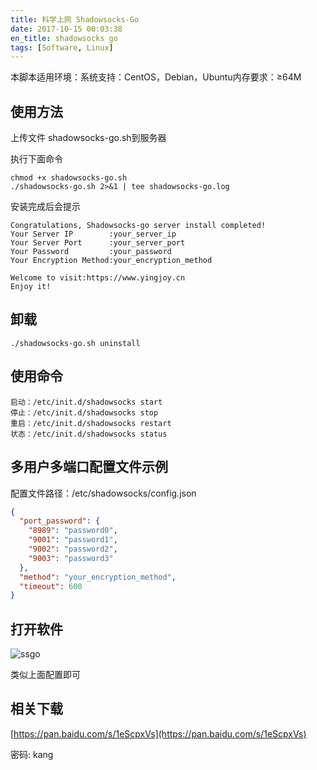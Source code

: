 ```yaml
---
title: 科学上网 Shadowsocks-Go
date: 2017-10-15 00:03:38
en_title: shadowsocks go
tags: [Software, Linux]
---
```


本脚本适用环境：系统支持：CentOS，Debian，Ubuntu内存要求：≥64M


## 使用方法

上传文件 shadowsocks-go.sh到服务器

执行下面命令

```shell
chmod +x shadowsocks-go.sh
./shadowsocks-go.sh 2>&1 | tee shadowsocks-go.log
```

安装完成后会提示

```shell
Congratulations, Shadowsocks-go server install completed!
Your Server IP        :your_server_ip
Your Server Port      :your_server_port
Your Password         :your_password
Your Encryption Method:your_encryption_method

Welcome to visit:https://www.yingjoy.cn
Enjoy it!
```


## 卸载

```shell
./shadowsocks-go.sh uninstall
```


## 使用命令

```shell
启动：/etc/init.d/shadowsocks start
停止：/etc/init.d/shadowsocks stop
重启：/etc/init.d/shadowsocks restart
状态：/etc/init.d/shadowsocks status
```


## 多用户多端口配置文件示例

配置文件路径：/etc/shadowsocks/config.json

```json
{
  "port_password": {
    "8989": "password0",
    "9001": "password1",
    "9002": "password2",
    "9003": "password3"
  },
  "method": "your_encryption_method",
  "timeout": 600
}
```


## 打开软件

![ssgo](https://img.yingjoy.cn/image/2017/10/ssgo.png)

类似上面配置即可


## 相关下载

[https://pan.baidu.com/s/1eScpxVs](https://pan.baidu.com/s/1eScpxVs)

密码: kang
